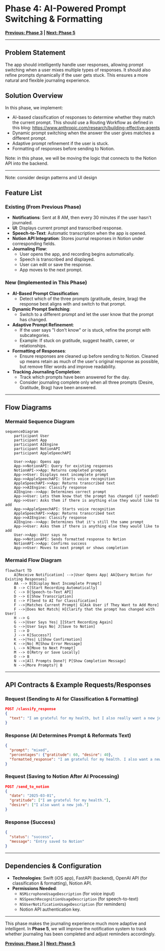 # Phase 4: AI-Powered Prompt Switching & Formatting

**[Previous: Phase 3](./phase_3.md) | [Next: Phase 5](./phase_5.md)**

---

## Problem Statement
The app should intelligently handle user responses, allowing prompt switching when a user mixes multiple types of responses. It should also refine prompts dynamically if the user gets stuck. This ensures a more natural and flexible journaling experience.

## Solution Overview
In this phase, we implement:
- AI-based classification of responses to determine whether they match the current prompt. This should use a Routing Workflow as defined in this blog: https://www.anthropic.com/research/building-effective-agents
- Dynamic prompt switching when the answer the user gives matches a different prompt.
- Adaptive prompt refinement if the user is stuck.
- Formatting of responses before sending to Notion.

Note: in this phase, we will be moving the logic that connects to the Notion API into the backend.

---
Note: consider design patterns and UI design

## Feature List
### **Existing (From Previous Phase)**
- **Notifications**: Sent at 8 AM, then every 30 minutes if the user hasn't journaled.
- **UI**: Displays current prompt and transcribed response.
- **Speech-to-Text**: Automatic transcription when the app is opened.
- **Notion API Integration**: Stores journal responses in Notion under corresponding fields.
- **Journaling Flow**:
  - User opens the app, and recording begins automatically.
  - Speech is transcribed and displayed.
  - User can edit or save the response.
  - App moves to the next prompt.

### **New (Implemented in This Phase)**
- **AI-Based Prompt Classification**:
  - Detect which of the three prompts (gratitude, desire, brag) the response best aligns with and switch to that prompt.
- **Dynamic Prompt Switching**:
  - Switch to a different prompt and let the user know that the prompt has changed.
- **Adaptive Prompt Refinement**:
  - If the user says "I don't know" or is stuck, refine the prompt with subcategories.
  - Example: If stuck on gratitude, suggest health, career, or relationships.
- **Formatting of Responses**:
  - Ensure responses are cleaned up before sending to Notion. Cleaned up means retain as much of the user's original response as possible, but remove filler words and improve readability.
- **Tracking Journaling Completion**:
  - Track which prompts have been answered for the day.
  - Consider journaling complete only when all three prompts (Desire, Gratitude, Brag) have been answered.

---

## Flow Diagrams

### **Mermaid Sequence Diagram**
```mermaid
sequenceDiagram
    participant User
    participant App
    participant AIEngine
    participant NotionAPI
    participant AppleSpeechAPI

    User->>App: Opens app
    App->>NotionAPI: Query for existing responses
    NotionAPI->>App: Returns completed prompts
    App->>User: Displays next incomplete prompt
    App->>AppleSpeechAPI: Starts voice recognition
    AppleSpeechAPI->>App: Returns transcribed text
    App->>AIEngine: Classify response
    AIEngine-->>App: Determines correct prompt
    App->>User: Lets them know that the prompt has changed (if needed)
    App->>User: Asks them if there is anything else they would like to add
    App->>AppleSpeechAPI: Starts voice recognition
    AppleSpeechAPI->>App: Returns transcribed text
    App->>AIEngine: Classify response
    AIEngine-->>App: Determines that it's still the same prompt
    App->>User: Asks them if there is anything else they would like to add
    User->>App: User says no
    App->>NotionAPI: Sends formatted response to Notion
    NotionAPI->>App: Confirms success
    App->>User: Moves to next prompt or shows completion
```

### **Mermaid Flow Diagram**
```mermaid
flowchart TD
    A[Receive Notification] -->|User Opens App| AA[Query Notion for Existing Responses]
    AA --> B[Display Next Incomplete Prompt]
    B --> C[Start Recording Automatically]
    C --> D[Speech-to-Text API]
    D --> E[Show Transcription]
    E --> F[Send to AI for Classification]
    F -->|Matches Current Prompt| G[Ask User if They Want to Add More]
    F -->|Does Not Match| H[Clarify that the prompt has changed with User]
    H --> G
    G -->|User Says Yes| I[Start Recording Again]
    G -->|User Says No| J[Save to Notion]
    I --> D
    J --> K[Success?]
    K -->|Yes| L[Show Confirmation]
    K -->|No| M[Show Error Message]
    L --> N[Move to Next Prompt]
    M --> O[Retry or Save Locally]
    O --> B
    N -->|All Prompts Done?| P[Show Completion Message]
    N -->|More Prompts?| B
```

---

## API Contracts & Example Requests/Responses
### **Request (Sending to AI for Classification & Formatting)**
```json
POST /classify_response
{
  "text": "I am grateful for my health, but I also really want a new job."
}
```

### **Response (AI Determines Prompt & Reformats Text)**
```json
{
  "prompt": "mixed",
  "percentages": {"gratitude": 60, "desire": 40},
  "formatted_response": "I am grateful for my health. I also want a new job."
}
```

### **Request (Saving to Notion After AI Processing)**
```json
POST /send_to_notion
{
  "date": "2025-03-01",
  "gratitude": ["I am grateful for my health."],
  "desire": ["I also want a new job."]
}
```

### **Response (Success)**
```json
{
  "status": "success",
  "message": "Entry saved to Notion"
}
```

---

## Dependencies & Configuration
- **Technologies**: Swift (iOS app), FastAPI (backend), OpenAI API (for classification & formatting), Notion API.
- **Permissions Needed**:
  - `NSMicrophoneUsageDescription` (for voice input)
  - `NSSpeechRecognitionUsageDescription` (for speech-to-text)
  - `NSUserNotificationUsageDescription` (for reminders)
  - Notion API authentication key.

---

This phase makes the journaling experience much more adaptive and intelligent. In **Phase 5**, we will improve the notification system to track whether journaling has been completed and adjust reminders accordingly.

**[Previous: Phase 3](./phase_3.md) | [Next: Phase 5](./phase_5.md)**